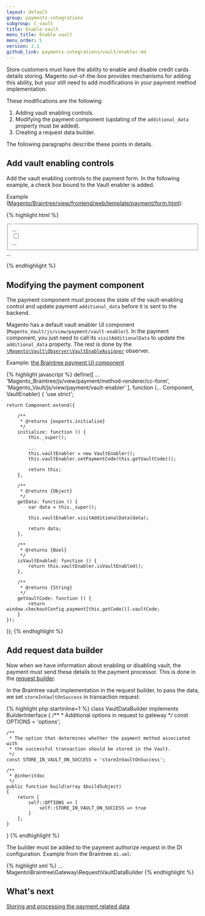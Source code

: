 ```yaml
---
layout: default
group: payments-integrations
subgroup: C_vault
title: Enable vault 
menu_title: Enable vault 
menu_order: 5
version: 2.1
github_link: payments-integrations/vault/enabler.md
---
```


Store customers must have the ability to enable and disable credit cards details storing.
Magento out-of-the-box provides mechanisms for adding this ability, but your still need to add modifications in your payment method implementation.

These modifications are the following:

1. Adding vault enabling controls.
2. Modifying the payment component (updating of the `additional_data` property must be added).
3. Creating a request data builder.

The following paragraphs describe these points in details.

## Add vault enabling controls

Add the vault enabling controls to the payment form. In the following example, a check box bound to the Vault enabler is added.

Example ([Magento/Braintree/view/frontend/web/template/payment/form.html]({{site.mage2100url}}app/code/Magento/Braintree/view/frontend/web/template/payment/form.html)):

{% highlight html %}
<form id="co-transparent-form-braintree" class="form" data-bind="" method="post" action="#" novalidate="novalidate">
    <fieldset data-bind="attr: {class: 'fieldset payment items' + getCode(), id: 'payment_form_' + getCode()}">
        <legend class="legend">
            <span><!-- ko i18n: 'Credit Card Information'--><!-- /ko --></span>
        </legend>
        ...
        <!-- ko if: (isVaultEnabled())-->
        <div class="field choice">
            <input type="checkbox"
                name="vault[is_enabled]"
                class="checkbox"
                data-bind="attr: {'id': getCode() + '_enable_vault'}, checked: vaultEnabler.isActivePaymentTokenEnabler"/>
            <label class="label" data-bind="attr: {'for': getCode() + '_enable_vault'}">
                <span><!-- ko i18n: 'Save for later use.'--><!-- /ko --></span>
            </label>
        </div>
        <!-- /ko -->
        ...
    </fieldset>
    ...
</form>
{% endhighlight %}

## Modifying the payment component

The payment component must process the state of the vault-enabling control and update payment `additional_data` before it is sent to the backend. 

Magento has a default vault enabler UI component (`Magento_Vault/js/view/payment/vault-enabler`). In the payment component, you just need to call its `visitAdditionalData` to update the `additional_data` property. The rest is done by the [`\Magento\Vault\Observer\VaultEnableAssigner`]({{site.mage2100url}}app/code/Magento/Vault/Observer/VaultEnableAssigner.php) observer.

Example: [the Braintree payment UI component]({{site.mage2100url}}app/code/Magento/Braintree/view/frontend/web/js/view/payment/method-renderer/hosted-fields.js)

{% highlight javascript %}
define([
    ...
    'Magento_Braintree/js/view/payment/method-renderer/cc-form',
    'Magento_Vault/js/view/payment/vault-enabler'
], function (... Component, VaultEnabler) {
    'use strict';

    return Component.extend({

        /**
         * @returns {exports.initialize}
         */
        initialize: function () {
            this._super();

            ...
            this.vaultEnabler = new VaultEnabler();
            this.vaultEnabler.setPaymentCode(this.getVaultCode());

            return this;
        },

        /**
         * @returns {Object}
         */
        getData: function () {
            var data = this._super();

            this.vaultEnabler.visitAdditionalData(data);

            return data;
        },

        /**
         * @returns {Bool}
         */
        isVaultEnabled: function () {
            return this.vaultEnabler.isVaultEnabled();
        },

        /**
         * @returns {String}
         */
        getVaultCode: function () {
            return window.checkoutConfig.payment[this.getCode()].vaultCode;
        }
    });
});
{% endhighlight %}

## Add request data builder

Now when we have information about enabling or disabling vault, the payment must send these details to the payment processor. This is done in the [request builder]({{page.baseurl}}payments-integrations/payment-gateway/request-builder.html). 

In the Braintree vault implementation in the request builder, to pass the data, we set `storeInVaultOnSuccess` in transaction request:

{% highlight php startinline=1 %}
class VaultDataBuilder implements BuilderInterface
{
    /**
     * Additional options in request to gateway
     */
    const OPTIONS = 'options';

    /**
     * The option that determines whether the payment method associated with
     * the successful transaction should be stored in the Vault.
     */
    const STORE_IN_VAULT_ON_SUCCESS = 'storeInVaultOnSuccess';

    /**
     * @inheritdoc
     */
    public function build(array $buildSubject)
    {
        return [
            self::OPTIONS => [
                self::STORE_IN_VAULT_ON_SUCCESS => true
            ]
        ];
    }
}
{% endhighlight %}

The builder must be added to the payment authorize request in the DI configuration. 
Example from the Braintree `di.xml`:

{% highlight xml %}
<virtualType name="BraintreeAuthorizeRequest" type="Magento\Payment\Gateway\Request\BuilderComposite">
    <arguments>
        <argument name="builders" xsi:type="array">
            ...
            <item name="vault" xsi:type="string">Magento\Braintree\Gateway\Request\VaultDataBuilder</item>
        </argument>
    </arguments>
</virtualType>
{% endhighlight %}

## What's next

[Storing and processing the payment related data]({{page.baseurl}}payments-integrations/vault/payment-token.html)


